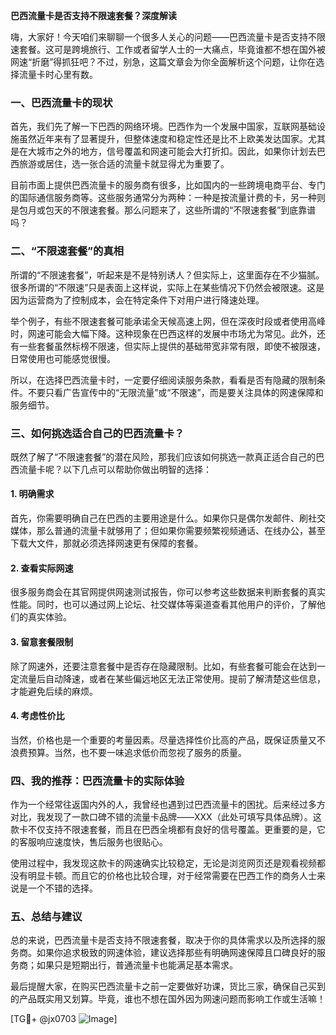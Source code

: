**巴西流量卡是否支持不限速套餐？深度解读**

嗨，大家好！今天咱们来聊聊一个很多人关心的问题——巴西流量卡是否支持不限速套餐。这可是跨境旅行、工作或者留学人士的一大痛点，毕竟谁都不想在国外被网速“折磨”得抓狂吧？不过，别急，这篇文章会为你全面解析这个问题，让你在选择流量卡时心里有数。

### 一、巴西流量卡的现状

首先，我们先了解一下巴西的网络环境。巴西作为一个发展中国家，互联网基础设施虽然近年来有了显著提升，但整体速度和稳定性还是比不上欧美发达国家。尤其是在大城市之外的地方，信号覆盖和网速可能会大打折扣。因此，如果你计划去巴西旅游或居住，选一张合适的流量卡就显得尤为重要了。

目前市面上提供巴西流量卡的服务商有很多，比如国内的一些跨境电商平台、专门的国际通信服务商等。这些服务通常分为两种：一种是按流量计费的卡，另一种则是包月或包天的不限速套餐。那么问题来了，这些所谓的“不限速套餐”到底靠谱吗？

### 二、“不限速套餐”的真相

所谓的“不限速套餐”，听起来是不是特别诱人？但实际上，这里面存在不少猫腻。很多所谓的“不限速”只是表面上这样说，实际上在某些情况下仍然会被限速。这是因为运营商为了控制成本，会在特定条件下对用户进行降速处理。

举个例子，有些不限速套餐可能承诺全天候高速上网，但在深夜时段或者使用高峰时，网速可能会大幅下降。这种现象在巴西这样的发展中市场尤为常见。此外，还有一些套餐虽然标榜不限速，但实际上提供的基础带宽非常有限，即使不被限速，日常使用也可能感觉很慢。

所以，在选择巴西流量卡时，一定要仔细阅读服务条款，看看是否有隐藏的限制条件。不要只看广告宣传中的“无限流量”或“不限速”，而是要关注具体的网速保障和服务细节。

### 三、如何挑选适合自己的巴西流量卡？

既然了解了“不限速套餐”的潜在风险，那我们应该如何挑选一款真正适合自己的巴西流量卡呢？以下几点可以帮助你做出明智的选择：

#### 1. **明确需求**
   首先，你需要明确自己在巴西的主要用途是什么。如果你只是偶尔发邮件、刷社交媒体，那么普通的流量卡就够用了；但如果你需要频繁视频通话、在线办公，甚至下载大文件，那就必须选择网速更有保障的套餐。

#### 2. **查看实际网速**
   很多服务商会在其官网提供网速测试报告，你可以参考这些数据来判断套餐的真实性能。同时，也可以通过网上论坛、社交媒体等渠道查看其他用户的评价，了解他们的真实体验。

#### 3. **留意套餐限制**
   除了网速外，还要注意套餐中是否存在隐藏限制。比如，有些套餐可能会在达到一定流量后自动降速，或者在某些偏远地区无法正常使用。提前了解清楚这些信息，才能避免后续的麻烦。

#### 4. **考虑性价比**
   当然，价格也是一个重要的考量因素。尽量选择性价比高的产品，既保证质量又不浪费预算。当然，也不要一味追求低价而忽视了服务的质量。

### 四、我的推荐：巴西流量卡的实际体验

作为一个经常往返国内外的人，我曾经也遇到过巴西流量卡的困扰。后来经过多方对比，我发现了一款口碑不错的流量卡品牌——XXX（此处可填写具体品牌）。这款卡不仅支持不限速套餐，而且在巴西全境都有良好的信号覆盖。更重要的是，它的客服响应速度快，售后服务也很贴心。

使用过程中，我发现这款卡的网速确实比较稳定，无论是浏览网页还是观看视频都没有明显卡顿。而且它的价格也比较合理，对于经常需要在巴西工作的商务人士来说是一个不错的选择。

### 五、总结与建议

总的来说，巴西流量卡是否支持不限速套餐，取决于你的具体需求以及所选择的服务商。如果你追求极致的网速体验，建议选择那些有明确网速保障且口碑良好的服务商；如果只是短期出行，普通流量卡也能满足基本需求。

最后提醒大家，在购买巴西流量卡之前一定要做好功课，货比三家，确保自己买到的产品既实用又划算。毕竟，谁也不想在国外因为网速问题而影响工作或生活嘛！

[TG💪+ @jx0703 ![Image](https://github.com/user-attachments/assets/dbca1d08-cadb-493c-b0ec-ad6f7a83f270)]